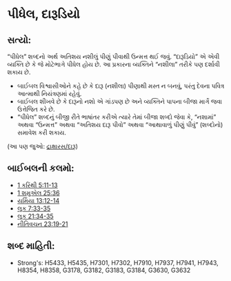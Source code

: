 # પીધેલ, દારૂડિયો 

## સત્યો: 

“પીધેલ” શબ્દનો અર્થ અતિશય નશીલું પીણું પીવાથી ઉન્મત્ત થઈ જવું.
“દારૂડિયો” એ એવી વ્યક્તિ છે કે જે મોટેભાગે પીધેલ હોય છે.
આ પ્રકારના વ્યક્તિને “નશીલા” તરીકે પણ દર્શાવી શકાય છે.

* બાઈબલ વિશ્વાસીઓને કહે છે કે દારૂ (નશીલા) પીણાથી મસ્ત ન બનવું, પરંતુ દેવના પવિત્ર આત્માથી નિયંત્રણમાં રહેવું.
* બાઈબલ શીખવે છે કે દારૂનો નશો એ ગાંડપણ છે અને વ્યક્તિને પાપના બીજા માર્ગે જવા ઉત્તેજિત કરે છે.
* “પીધેલ” શબ્દનું બીજી રીતે ભાષાંતર કરીએ ત્યારે તેમાં બીજા શબ્દો જેવા કે, “નશામાં” અથવા “ઉન્મત્ત” અથવા “અતિશય દારૂ પીવો” અથવા “આથાવાળું પીણું પીવું” (શબ્દોનો) સમાવેશ કરી શકાય.

(આ પણ જુઓ: [દ્રાક્ષારસ/દારૂ](../other/wine.md))

## બાઈબલની કલમો: 

* [1 કરિંથી 5:11-13](rc://gu/tn/help/1co/05/11)
* [1 શમુએલ 25:36](rc://gu/tn/help/1sa/25/36)
* [યર્મિયા 13:12-14](rc://gu/tn/help/jer/13/12)
* [લૂક 7:33-35](rc://gu/tn/help/luk/07/33)
* [લૂક 21:34-35](rc://gu/tn/help/luk/21/34)
* [નીતિવચન 23:19-21](rc://gu/tn/help/pro/23/19)

## શબ્દ માહિતી: 

* Strong's: H5433, H5435, H7301, H7302, H7910, H7937, H7941, H7943, H8354, H8358, G3178, G3182, G3183, G3184, G3630, G3632
